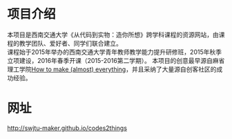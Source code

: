 # 项目介绍
本项目是西南交通大学《从代码到实物：造你所想》跨学科课程的资源网站，由课程的教学团队、爱好者、同学们联合建立。  
课程始于2015年举办的西南交通大学青年教师教学能力提升研修班，2015年秋季立项建设，2016年春季开课（2015-2016第二学期）。
本项目的创意最早源自麻省理工学院[How to make (almost) everything](http://academy.cba.mit.edu/classes/)，并且采纳了大量源自创客社区的成功经验。

# 网址
http://swjtu-maker.github.io/codes2things
